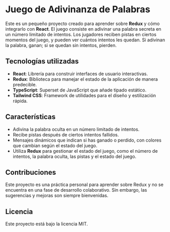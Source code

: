 # Juego de Adivinanza de Palabras

Este es un pequeño proyecto creado para aprender sobre **Redux** y cómo integrarlo con **React**. El juego consiste en adivinar una palabra secreta en un número limitado de intentos. Los jugadores reciben pistas en ciertos momentos del juego, y pueden ver cuántos intentos les quedan. Si adivinan la palabra, ganan; si se quedan sin intentos, pierden.

## Tecnologías utilizadas

- **React**: Librería para construir interfaces de usuario interactivas.
- **Redux**: Biblioteca para manejar el estado de la aplicación de manera predecible.
- **TypeScript**: Superset de JavaScript que añade tipado estático.
- **Tailwind CSS**: Framework de utilidades para el diseño y estilización rápida.

## Características

- Adivina la palabra oculta en un número limitado de intentos.
- Recibe pistas después de ciertos intentos fallidos.
- Mensajes dinámicos que indican si has ganado o perdido, con colores que cambian según el estado del juego.
- Utiliza **Redux** para gestionar el estado del juego, como el número de intentos, la palabra oculta, las pistas y el estado del juego.

## Contribuciones

Este proyecto es una práctica personal para aprender sobre Redux y no se encuentra en una fase de desarrollo colaborativo. Sin embargo, las sugerencias y mejoras son siempre bienvenidas.

## Licencia

Este proyecto está bajo la licencia MIT.
